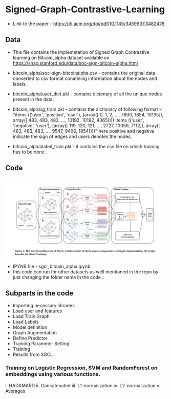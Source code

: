 # Signed-Graph-Contrastive-Learning

- Link to the paper - https://dl.acm.org/doi/pdf/10.1145/3459637.3482478





## Data

- This file contains the implemetation of Signed Graph Contrastive learning on Bitcoin_alpha dataset available on https://snap.stanford.edu/data/soc-sign-bitcoin-alpha.html  

- bitcoin_alpha\soc-sign-bitcoinalpha.csv -  contains the original data converted to csv format conatining information about the nodes and labels.
- bitcoin_alpha\user_dict.pkl - contains dicionary of all the unique nodes present in the data.
- bitcoin_alpha\g_train.pkl - contains the dictionary of following format -:
"items
(('user', 'positive', 'user'), (array([    0,     1,     2, ...,  7800,  1854, 10135]), array([  483,   483,   483, ..., 10192, 10192,  4365])))
items
(('user', 'negative', 'user'), (array([  119,   120,   121, ...,  2727, 10059,  7112]), array([ 483,  483,  483, ..., 9547, 9496, 1854])))"
here positive and negative indicate the sign of edges and users denotes the nodes.
- bitcoin_alpha\label_train.pkl - it contains the csv file on which training has to be done .

## Code
![](./SGCL_architecture.png)
- IPYNB file - sgcl_bitcoin_alpha.ipynb
- this code can run for other datasets as well mentioned in the repo by just changing the folder name in the code .


## Subparts in the code 

- Importing necessary libraries
- Load user and features
- Load Train Graph
- Load Labels 
- Model definition 
- Graph Augmentation 
- Define Predictor
- Training Parameter Setting
- Training 
- Results from SGCL 
### Training on Logistic Regression, SVM and RandomForest on embeddings using various functions.
i. HADAMARD
ii. Concatenated
iii. L1-normalization
iv. L2-normalization 
v. Averages




